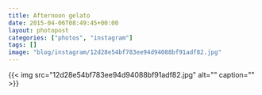 ```yaml
---
title: Afternoon gelato
date: 2015-04-06T08:49:45+00:00
layout: photopost
categories: ["photos", "instagram"]
tags: []
image: "blog/instagram/12d28e54bf783ee94d94088bf91adf82.jpg"
---
```


{{< img src="12d28e54bf783ee94d94088bf91adf82.jpg" alt="" caption="" >}}



